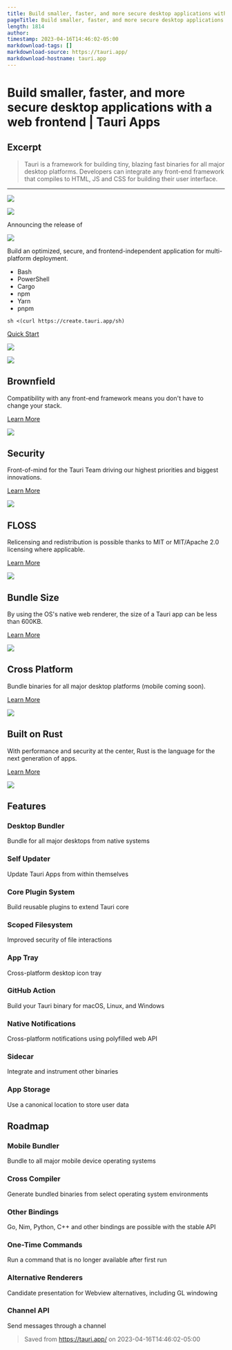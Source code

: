 ```yaml
---
title: Build smaller, faster, and more secure desktop applications with a web frontend | Tauri Apps
pageTitle: Build smaller, faster, and more secure desktop applications with a web frontend | Tauri Apps
length: 1814
author: 
timestamp: 2023-04-16T14:46:02-05:00
markdownload-tags: []
markdownload-source: https://tauri.app/
markdownload-hostname: tauri.app
---
```


# Build smaller, faster, and more secure desktop applications with a web frontend | Tauri Apps

## Excerpt
> Tauri is a framework for building tiny, blazing fast binaries for all major desktop platforms. Developers can integrate any front-end framework that compiles to HTML, JS and CSS for building their user interface.

---
![][fig1]

![][fig2]

Announcing the release of

![][fig3]

Build an optimized, secure, and frontend-independent application for multi-platform deployment.

-   Bash
-   PowerShell
-   Cargo
-   npm
-   Yarn
-   pnpm

```
sh <(curl https://create.tauri.app/sh)
```

[Quick Start](https://tauri.app/v1/guides/getting-started/setup)

![][fig4]

![][fig5]

## Brownfield

Compatibility with any front-end framework means you don't have to change your stack.

[Learn More](https://tauri.app/v1/guides/getting-started/setup)

![][fig6]

## Security

Front-of-mind for the Tauri Team driving our highest priorities and biggest innovations.

[Learn More](https://tauri.app/v1/references/architecture/security)

![][fig7]

## FLOSS

Relicensing and redistribution is possible thanks to MIT or MIT/Apache 2.0 licensing where applicable.

[Learn More](https://tauri.app/about/intro#honest-open-source)

![][fig8]

## Bundle Size

By using the OS's native web renderer, the size of a Tauri app can be less than 600KB.

[Learn More](https://tauri.app/v1/references/benchmarks)

![][fig9]

## Cross Platform

Bundle binaries for all major desktop platforms (mobile coming soon).

[Learn More](https://tauri.app/v1/guides/building/cross-platform)

![][fig10]

## Built on Rust

With performance and security at the center, Rust is the language for the next generation of apps.

[Learn More](https://docs.rs/tauri/1/)

![][fig11]

## Features

### Desktop Bundler

Bundle for all major desktops from native systems

### Self Updater

Update Tauri Apps from within themselves

### Core Plugin System

Build reusable plugins to extend Tauri core

### Scoped Filesystem

Improved security of file interactions

### App Tray

Cross-platform desktop icon tray

### GitHub Action

Build your Tauri binary for macOS, Linux, and Windows

### Native Notifications

Cross-platform notifications using polyfilled web API

### Sidecar

Integrate and instrument other binaries

### App Storage

Use a canonical location to store user data

## Roadmap

### Mobile Bundler

Bundle to all major mobile device operating systems

### Cross Compiler

Generate bundled binaries from select operating system environments

### Other Bindings

Go, Nim, Python, C++ and other bindings are possible with the stable API

### One-Time Commands

Run a command that is no longer available after first run

### Alternative Renderers

Candidate presentation for Webview alternatives, including GL windowing

### Channel API

Send messages through a channel

[fig1]: https://d33wubrfki0l68.cloudfront.net/aea9903fa7e047d20062d3cf7692ab1d00ba860c/d7ce1/img/index/blue_loops.svg
[fig2]: https://d33wubrfki0l68.cloudfront.net/58b4a8d05e286a47f7601434530966bafe3e64d6/1df7e/img/index/orange_package.svg
[fig3]: https://d33wubrfki0l68.cloudfront.net/194b9a2fc17ef0614acfaccde72c52645411a8e9/f881e/img/index/header_light.svg
[fig4]: https://d33wubrfki0l68.cloudfront.net/dbacacec278b16b0c069a96379e4bbbf720ed037/00a19/img/index/blue_package.svg
[fig5]: https://d33wubrfki0l68.cloudfront.net/c02741c4f5b04cef92f63514f2c0815d22b8844f/62cf1/img/index/orange_loops.svg
[fig6]: https://d33wubrfki0l68.cloudfront.net/9d532efd7ae13ea2da1abe77f74783b896079108/567b7/img/index/illustrations/brownfield.svg
[fig7]: https://d33wubrfki0l68.cloudfront.net/7802dd99f5ca4eb3e7518f3afe124db745915da8/76274/img/index/illustrations/security.svg
[fig8]: https://d33wubrfki0l68.cloudfront.net/67a221506c0eb300b863ac007e4c85a53f8be92b/339d7/img/index/illustrations/floss.svg
[fig9]: https://d33wubrfki0l68.cloudfront.net/1907ec794d9c3ba983d31728bce40d576afa660d/91b83/img/index/illustrations/box.svg
[fig10]: https://d33wubrfki0l68.cloudfront.net/418cc7a29086510abbd0cad25910158629544dfc/d109f/img/index/illustrations/cross_platform.svg
[fig11]: https://d33wubrfki0l68.cloudfront.net/788f624c4bc99e5ba65526d05fb1670d6a7bcd43/b8b97/img/index/illustrations/code.svg

> Saved from https://tauri.app/ on 2023-04-16T14:46:02-05:00